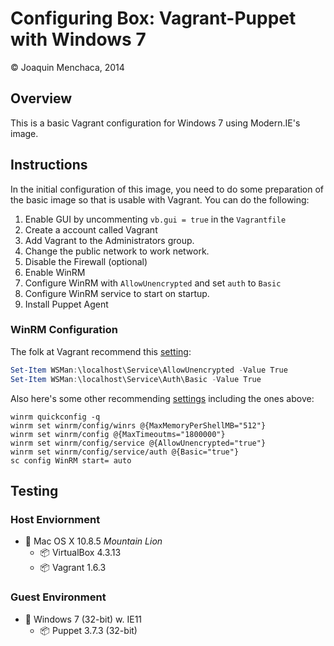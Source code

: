 # Configuring Box: Vagrant-Puppet with Windows 7

© Joaquin Menchaca, 2014

## Overview

This is a basic Vagrant configuration for Windows 7 using Modern.IE's image.

## Instructions

In the initial configuration of this image, you need to do some preparation of the basic image so that is usable with Vagrant. You can do the following:

1. Enable GUI by uncommenting `vb.gui = true` in the `Vagrantfile`
2. Create a account called Vagrant
3. Add Vagrant to the Administrators group.
4. Change the public network to work network.
5. Disable the Firewall (optional)
6. Enable WinRM
7. Configure WinRM with `AllowUnencrypted` and set `auth` to `Basic`
8. Configure WinRM service to start on startup.
9. Install Puppet Agent


### WinRM Configuration

The folk at Vagrant recommend this [setting](https://docs.vagrantup.com/v2/vagrantfile/winrm_settings.html):

```PowerShell
Set-Item WSMan:\localhost\Service\AllowUnencrypted -Value True
Set-Item WSMan:\localhost\Service\Auth\Basic -Value True
```

Also here's some other recommending [settings](https://github.com/WinRb/vagrant-windows#winrm-configuration) including the ones above:

```Batch
winrm quickconfig -q
winrm set winrm/config/winrs @{MaxMemoryPerShellMB="512"}
winrm set winrm/config @{MaxTimeoutms="1800000"}
winrm set winrm/config/service @{AllowUnencrypted="true"}
winrm set winrm/config/service/auth @{Basic="true"}
sc config WinRM start= auto
```

## Testing

### **Host Enviornment**
  * :dvd: Mac OS X 10.8.5 *Mountain Lion*
    * :package: VirtualBox 4.3.13
    * :package: Vagrant 1.6.3

### **Guest Environment**

  * :dvd: Windows 7 (32-bit) w. IE11
    * :package: Puppet 3.7.3 (32-bit)
